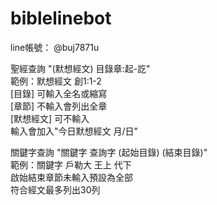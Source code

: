 # biblelinebot


line帳號： @buj7871u  

聖經查詢 "(默想經文) 目錄章:起-訖"  
範例：默想經文 創1:1-2  
[目錄] 可輸入全名或縮寫  
[章節] 不輸入會列出全章  
[默想經文] 可不輸入  
輸入會加入"今日默想經文 月/日"  

關鍵字查詢 "關鍵字 查詢字 (起始目錄) (結束目錄)"  
範例：關鍵字 戶勒大 王上 代下  
啟始結束章節未輸入預設為全部  
符合經文最多列出30列  
